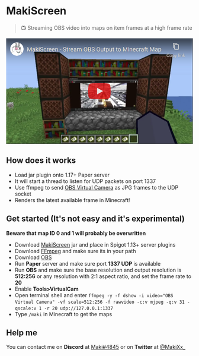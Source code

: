 # MakiScreen
> 📺 Streaming OBS video into maps on item frames at a high frame rate

[![](youtube-embed.png)](https://youtu.be/kyyuanJ6Pt8)

## How does it works

- Load jar plugin onto 1.17+ Paper server
- It will start a thread to listen for UDP packets on port 1337
- Use ffmpeg to send [OBS Virtual Camera](https://youtu.be/IvEZr8z5eu4) as JPG frames to the UDP socket
- Renders the latest available frame in Minecraft! 

## Get started (It's not easy and it's experimental)

**Beware that map ID 0 and 1 will probably be overwritten**

- Download [MakiScreen](https://github.com/makitsune/MakiScreen/releases/tag/1.0) jar and place in Spigot 1.13+ server plugins
- Download [FFmpeg](http://ffmpeg.org/download.html) and make sure its in your path
- Download [OBS](https://obsproject.com)
- Run **Paper** server and make sure port **1337 UDP** is available
- Run **OBS** and make sure the base resolution and output resolution is **512:256** or any resolution with 2:1 aspect ratio, and set the frame rate to **20**
- Enable **Tools>VirtualCam**
- Open terminal shell and enter `ffmpeg -y -f dshow -i video="OBS Virtual Camera" -vf scale=512:256 -f rawvideo -c:v mjpeg -q:v 31 -qscale:v 1 -r 20 udp://127.0.0.1:1337`
- Type `/maki` in Minecraft to get the maps

## Help me

You can contact me on **Discord** at [Maki#4845](https://maki.cat/discord) or on **Twitter** at [@MakiXx_](https://twitter.com/MakiXx_)
